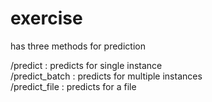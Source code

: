 # exercise

has three methods for prediction

/predict : predicts for single instance \
/predict_batch : predicts for multiple instances \
/predict_file : predicts for a file 
